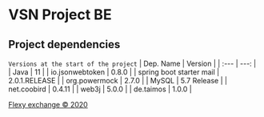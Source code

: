 #                        VSN Project  BE 


## Project dependencies
``Versions at the start of the project``
| Dep. Name | Version |
| :---         |     ---:      |  
| Java    | 11      |
| io.jsonwebtoken    | 0.8.0      |
| spring boot starter mail     | 2.0.1.RELEASE       |
| org.powermock     | 2.7.0       |
| MySQL    | 5.7 Release      | 
| net.coobird     | 0.4.11       |
| web3j     | 5.0.0       |
| de.taimos     | 1.0.0       |





[Flexy exchange © 2020](https://flexy.exchange/) 
